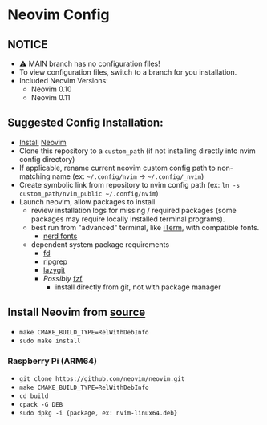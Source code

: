 # Neovim Config

## NOTICE
* ⚠️ MAIN branch has no configuration files!
* To view configuration files, switch to a branch for you installation.
* Included Neovim Versions:
    - Neovim 0.10
    - Neovim 0.11

## Suggested Config Installation:
* [Install](https://github.com/neovim/neovim/blob/master/INSTALL.md) [Neovim](https://neovim.io)
* Clone this repository to a `custom_path` (if not installing directly into nvim config directory)
* If applicable, rename current neovim custom config path to non-matching name (ex: `~/.config/nvim` -> `~/.config/_nvim`)
* Create symbolic link from repository to nvim config path (ex: `ln -s custom_path/nvim_public ~/.config/nvim`)
* Launch neovim, allow packages to install
    - review installation logs for missing / required packages (some packages may require locally installed terminal programs).
    - best run from "advanced" terminal, like [iTerm](https://iterm2.com), with compatible fonts.
        - [nerd fonts](https://www.nerdfonts.com)
    - dependent system package requirements
        - [fd](https://github.com/sharkdp/fd)
        - [ripgrep](https://github.com/BurntSushi/ripgrep)
        - [lazygit](https://github.com/jesseduffield/lazygit)
        - *Possibly* [fzf](https://github.com/junegunn/fzf)
            - install directly from git, not with package manager

## Install Neovim from [source](https://github.com/neovim/neovim?tab=readme-ov-file#install-from-source)
* `make CMAKE_BUILD_TYPE=RelWithDebInfo`
* `sudo make install`

### Raspberry Pi (ARM64)
* `git clone https://github.com/neovim/neovim.git`
* `make CMAKE_BUILD_TYPE=RelWithDebInfo`
* `cd build`
* `cpack -G DEB`
* `sudo dpkg -i {package, ex: nvim-linux64.deb}`
